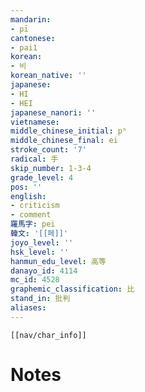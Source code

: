 ```yaml
---
mandarin:
- pī
cantonese:
- pai1
korean:
- 비
korean_native: ''
japanese:
- HI
- HEI
japanese_nanori: ''
vietnamese:
middle_chinese_initial: pʰ
middle_chinese_final: ei
stroke_count: '7'
radical: 手
skip_number: 1-3-4
grade_level: 4
pos: ''
english:
- criticism
- comment
羅馬字: pei
韓文: '[[페]]'
joyo_level: ''
hsk_level: ''
hanmun_edu_level: 高等
danayo_id: 4114
mc_id: 4528
graphemic_classification: 比
stand_in: 批判
aliases:
---
```

```meta-bind-embed
[[nav/char_info]]
```

# Notes
